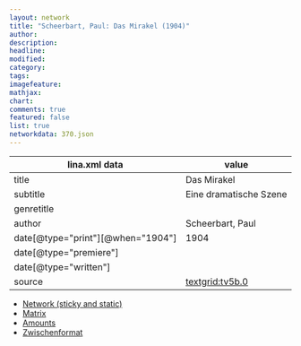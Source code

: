 ```yaml
---
layout: network
title: "Scheerbart, Paul: Das Mirakel (1904)"
author:
description:
headline:
modified:
category:
tags:
imagefeature: 
mathjax: 
chart: 
comments: true
featured: false
list: true
networkdata: 370.json
---
```

lina.xml data  | value
------------- | -------------
title|Das Mirakel
subtitle|Eine dramatische Szene
genretitle|
author|Scheerbart, Paul
date[@type="print"][@when="1904"]|1904
date[@type="premiere"]|
date[@type="written"]|
source|[textgrid:tv5b.0](https://textgridlab.org/1.0/tgcrud-public/rest/textgrid:tv5b.0/data)



* [Network (sticky and static)](/linas/network370)
* [Matrix](/linas/matrix370)
* [Amounts](/linas/amount370)
* [Zwischenformat](/linas/lina370 )
